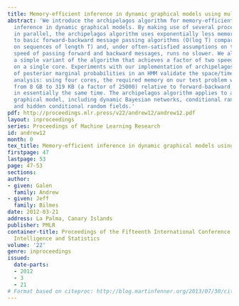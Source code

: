 ```yaml
---
title: Memory-efficient inference in dynamic graphical models using multiple cores
abstract: 'We introduce the archipelagos algorithm for memory-efficient multi-core
  inference in dynamic graphical models. By making use of several processors running
  in parallel, the archipelagos algorithm uses exponentially less memory compared
  to basic forward-backward message passing algorithms (O(log T) compared to O(T)
  on sequences of length T) and, under often-satisfied assumptions on the relative
  speed of passing forward and backward messages, runs no slower. We also describe
  a simple variant of the algorithm that achieves a factor of two speedup over forward-backward
  on a single core. Experiments with our implementation of archipelagos for the computation
  of posterior marginal probabilities in an HMM validate the space/time complexity
  analysis: using four cores, the required memory on our test problem was reduced
  from 8 GB to 319 KB (a factor of 25000) relative to forward-backward, but completed
  in essentially the same time. The archipelagos algorithm applies to any dynamic
  graphical model, including dynamic Bayesian networks, conditional random fields,
  and hidden conditional random fields.'
pdf: http://proceedings.mlr.press/v22/andrew12/andrew12.pdf
layout: inproceedings
series: Proceedings of Machine Learning Research
id: andrew12
month: 0
tex_title: Memory-efficient inference in dynamic graphical models using multiple cores
firstpage: 47
lastpage: 53
page: 47-53
sections: 
author:
- given: Galen
  family: Andrew
- given: Jeff
  family: Bilmes
date: 2012-03-21
address: La Palma, Canary Islands
publisher: PMLR
container-title: Proceedings of the Fifteenth International Conference on Artificial
  Intelligence and Statistics
volume: '22'
genre: inproceedings
issued:
  date-parts:
  - 2012
  - 3
  - 21
# Format based on citeproc: http://blog.martinfenner.org/2013/07/30/citeproc-yaml-for-bibliographies/
---
```


